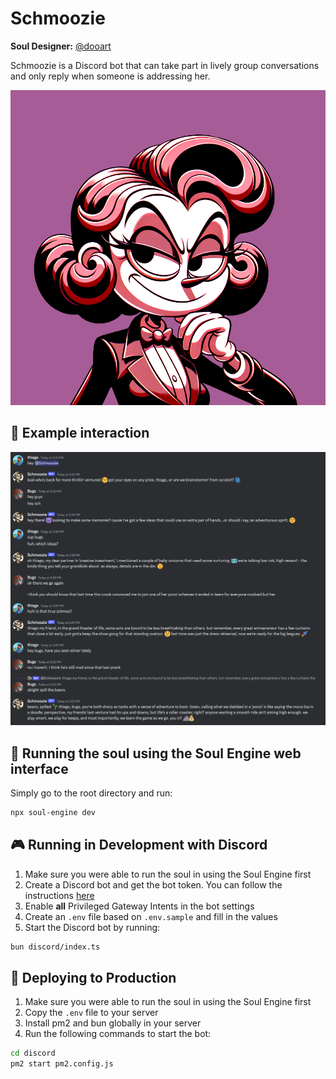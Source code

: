 # Schmoozie

**Soul Designer:** [@dooart](https://github.com/dooart)

Schmoozie is a Discord bot that can take part in lively group conversations and only reply when someone is addressing her.

![example](soul.png)

## 💬 Example interaction

![example](example.png)

## 👾 Running the soul using the Soul Engine web interface

Simply go to the root directory and run:

```bash
npx soul-engine dev
```

## 🎮 Running in Development with Discord

1. Make sure you were able to run the soul in using the Soul Engine first
1. Create a Discord bot and get the bot token. You can follow the instructions [here](https://discordjs.guide/preparations/setting-up-a-bot-application.html#creating-your-bot)
1. Enable **all** Privileged Gateway Intents in the bot settings
1. Create an `.env` file based on `.env.sample` and fill in the values
1. Start the Discord bot by running:

```bash
bun discord/index.ts
```

## 🚀 Deploying to Production

1. Make sure you were able to run the soul in using the Soul Engine first
1. Copy the `.env` file to your server
1. Install pm2 and bun globally in your server
1. Run the following commands to start the bot:

```bash
cd discord
pm2 start pm2.config.js
```
